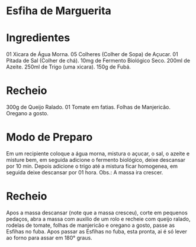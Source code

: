 # Esfiha de Marguerita

# Ingredientes

 01 Xicara de Água Morna.
 05 Colheres (Colher de Sopa) de Açucar.
 01 Pitada de Sal (Colher de chá).
 10mg de Fermento Biológico Seco.
 200ml de Azeite.
 250ml de Trigo (uma xicara).
 150g de Fubá.

# Recheio
 300g de Queijo Ralado.
 01 Tomate em fatias.
 Folhas de Manjericão.
 Oregano a gosto.

# Modo de Preparo
Em um recipiente coloque a água morna, 
mistura o açucar, o sal, o azeite e misture bem,
em seguida adicione o fermento biológico, deixe 
descansar por 10 min.
Depois adicione o trigo até a mistura ficar homogenea, 
em seguida deixe descansar por 01 hora.
Obs.: A massa ira crescer.

# Recheio
Apos a massa descansar (note que a massa cresceu), corte 
em pequenos pedaços, abra a massa com auxilio de um rolo 
e recheie com queijo ralado, rodelas de tomate, folhas 
de manjericão e oregano a gosto, passe as Esfihas no fuba.
Apos passar as Esfihas no fuba, esta pronta, ai é só lever 
ao forno para assar em 180° graus. 

